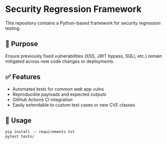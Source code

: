 # Security Regression Framework

This repository contains a Python-based framework for security regression testing.

## 🎯 Purpose

Ensure previously fixed vulnerabilities (XSS, JWT bypass, SQLi, etc.) remain mitigated across new code changes or deployments.

## ✅ Features

- Automated tests for common web app vulns
- Reproducible payloads and expected outputs
- GitHub Actions CI integration
- Easily extendable to custom test cases or new CVE classes

## 🚀 Usage

```bash
pip install -r requirements.txt
pytest tests/

